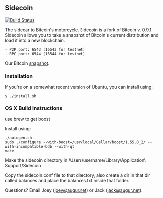 ## Sidecoin

[![Build Status](https://travis-ci.org/AugurProject/Sidecoin.svg?branch=master)](https://travis-ci.org/AugurProject/Sidecoin)

The sidecar to Bitcoin's motorcycle.  Sidecoin is a fork of Bitcoin v. 0.9.1.  Sidecoin allows you to take a snapshot of Bitcoin's current distribution and load it into a new blockchain.

    - P2P port: 6543 (16543 for testnet)
    - RPC port: 6544 (16544 for testnet)

Our Bitcoin [snapshot](http://augur.link/snapshotToImport.txt).

### Installation

If you're on a somewhat recent version of Ubuntu, you can install using:

    $ ./install.sh

### OS X Build Instructions

use brew to get boost

Install using:

	./autogen.sh
	sudo ./configure --with-boost=/usr/local/Cellar/boost/1.55.0_2/ --with-incompatible-bdb --with-qt
	make

Make the sidecoin directory in /Users/username/Library/Application\ Support/Sidecoin

Copy the sidecoin.conf file to that directory, also create a dir in that dir called balances and 
place the balances.txt inside that folder.

Questions?  Email Joey (joey@augur.net) or Jack (jack@augur.net).
